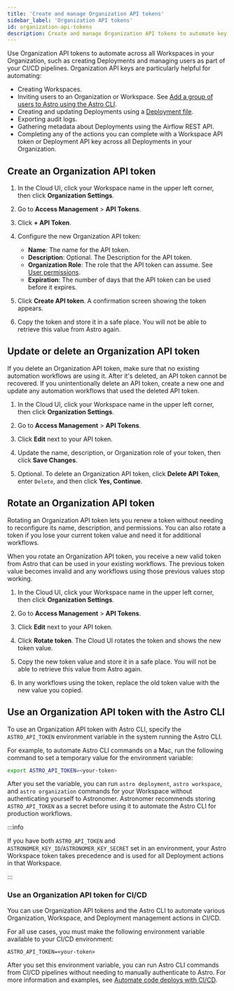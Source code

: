 ```yaml
---
title: 'Create and manage Organization API tokens'
sidebar_label: 'Organization API tokens'
id: organization-api-tokens
description: Create and manage Organization API tokens to automate key actions across all Workspaces in your Organization, like adding users and creating Deployments. 
---
```


Use Organization API tokens to automate across all Workspaces in your Organization, such as creating Deployments and managing users as part of your CI/CD pipelines. Organization API keys are particularly helpful for automating:

- Creating Workspaces.
- Inviting users to an Organization or Workspace. See [Add a group of users to Astro using the Astro CLI](manage-workspace-users.md#add-a-group-of-users-to-a-workspace-using-the-astro-cli).
- Creating and updating Deployments using a [Deployment file](manage-deployments-as-code.md).
- Exporting audit logs.
- Gathering metadata about Deployments using the Airflow REST API.
- Completing any of the actions you can complete with a Workspace API token or Deployment API key across all Deployments in your Organization.

## Create an Organization API token

1. In the Cloud UI, click your Workspace name in the upper left corner, then click **Organization Settings**. 
   
2. Go to **Access Management** > **API Tokens**.
   
3. Click **+ API Token**.
   
4. Configure the new Organization API token:

    - **Name**: The name for the API token.
    - **Description**: Optional. The Description for the API token.
    - **Organization Role**: The role that the API token can assume. See [User permissions](user-permissions.md#organization-roles).
    - **Expiration**: The number of days that the API token can be used before it expires.

5. Click **Create API token**. A confirmation screen showing the token appears.
   
6. Copy the token and store it in a safe place. You will not be able to retrieve this value from Astro again. 

## Update or delete an Organization API token

If you delete an Organization API token, make sure that no existing automation workflows are using it. After it's deleted, an API token cannot be recovered. If you unintentionally delete an API token, create a new one and update any automation workflows that used the deleted API token.

1. In the Cloud UI, click your Workspace name in the upper left corner, then click **Organization Settings**. 
   
2. Go to **Access Management** > **API Tokens**.

3. Click **Edit** next to your API token.

4. Update the name, description, or Organization role of your token, then click **Save Changes**.
   
5. Optional. To delete an Organization API token, click **Delete API Token**, enter `Delete`, and then click **Yes, Continue**.

## Rotate an Organization API token

Rotating an Organization API token lets you renew a token without needing to reconfigure its name, description, and permissions. You can also rotate a token if you lose your current token value and need it for additional workflows. 

When you rotate an Organization API token, you receive a new valid token from Astro that can be used in your existing workflows. The previous token value becomes invalid and any workflows using those previous values stop working. 

1. In the Cloud UI, click your Workspace name in the upper left corner, then click **Organization Settings**. 
   
2. Go to **Access Management** > **API Tokens**.

3. Click **Edit** next to your API token.

4. Click **Rotate token**. The Cloud UI rotates the token and shows the new token value. 

5. Copy the new token value and store it in a safe place. You will not be able to retrieve this value from Astro again. 

6. In any workflows using the token, replace the old token value with the new value you copied. 

## Use an Organization API token with the Astro CLI

To use an Organization API token with Astro CLI, specify the `ASTRO_API_TOKEN` environment variable in the system running the Astro CLI.  

For example, to automate Astro CLI commands on a Mac, run the following command to set a temporary value for the environment variable:

```bash
export ASTRO_API_TOKEN=<your-token>
```

After you set the variable, you can run `astro deployment`, `astro workspace`, and `astro organization` commands for your Workspace without authenticating yourself to Astronomer. Astronomer recommends storing `ASTRO_API_TOKEN` as a secret before using it to automate the Astro CLI for production workflows.

:::info

If you have both `ASTRO_API_TOKEN` and `ASTRONOMER_KEY_ID`/`ASTRONOMER_KEY_SECRET` set in an environment, your Astro Workspace token takes precedence and is used for all Deployment actions in that Workspace. 

:::

### Use an Organization API token for CI/CD

You can use Organization API tokens and the Astro CLI to automate various Organization, Workspace, and Deployment management actions in CI/CD. 

For all use cases, you must make the following environment variable available to your CI/CD environment:

```text
ASTRO_API_TOKEN=<your-token>
```

After you set this environment variable, you can run Astro CLI commands from CI/CD pipelines without needing to manually authenticate to Astro. For more information and examples, see [Automate code deploys with CI/CD](set-up-ci-cd.md).


